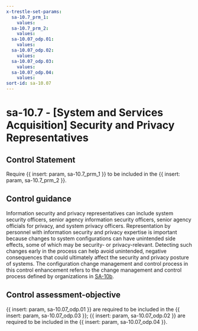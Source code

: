 ```yaml
---
x-trestle-set-params:
  sa-10.7_prm_1:
    values:
  sa-10.7_prm_2:
    values:
  sa-10.07_odp.01:
    values:
  sa-10.07_odp.02:
    values:
  sa-10.07_odp.03:
    values:
  sa-10.07_odp.04:
    values:
sort-id: sa-10.07
---
```


# sa-10.7 - \[System and Services Acquisition\] Security and Privacy Representatives

## Control Statement

Require {{ insert: param, sa-10.7_prm_1 }} to be included in the {{ insert: param, sa-10.7_prm_2 }}.

## Control guidance

Information security and privacy representatives can include system security officers, senior agency information security officers, senior agency officials for privacy, and system privacy officers. Representation by personnel with information security and privacy expertise is important because changes to system configurations can have unintended side effects, some of which may be security- or privacy-relevant. Detecting such changes early in the process can help avoid unintended, negative consequences that could ultimately affect the security and privacy posture of systems. The configuration change management and control process in this control enhancement refers to the change management and control process defined by organizations in [SA-10b](#sa-10_smt.b).

## Control assessment-objective

{{ insert: param, sa-10.07_odp.01 }} are required to be included in the {{ insert: param, sa-10.07_odp.03 }};
{{ insert: param, sa-10.07_odp.02 }} are required to be included in the {{ insert: param, sa-10.07_odp.04 }}.
